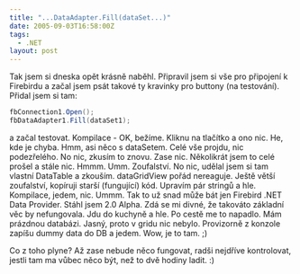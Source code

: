 ```yaml
---
title: "...DataAdapter.Fill(dataSet...)"
date: 2005-09-03T16:58:00Z
tags:
  - .NET
layout: post
---
```

Tak jsem si dneska opět krásně naběhl. Připravil jsem si vše pro připojení k Firebirdu a začal jsem psát takové ty kravinky pro buttony (na testování). Přidal jsem si tam:

```csharp
fbConnection1.Open();
fbDataAdapter1.Fill(dataSet1);
```

a začal testovat. Kompilace - OK, bežíme. Kliknu na tlačítko a ono nic. He, kde je chyba. Hmm, asi něco s dataSetem. Celé vše projdu, nic podezřelého. No nic, zkusím to znovu. Zase nic. Několikrát jsem to celé prošel a stále nic. Hmmm. Umm. Zoufalství. No nic, udělal jsem si tam vlastní DataTable a zkouším. dataGridView pořád nereaguje. Ještě větší zoufalství, kopíruji starší (fungující) kód. Upravím pár stringů a hle. Kompilace, jedem, nic. Ummm. Tak to už snad může bát jen Firebird .NET Data Provider. Stáhl jsem 2.0 Alpha. Zdá se mi divné, že takováto základní věc by nefungovala. Jdu do kuchyně a hle. Po cestě me to napadlo. Mám prázdnou databázi. Jasný, proto v gridu nic nebylo. Provizorně z konzole zapíšu dummy data do DB a jedem. Wow, je to tam. ;)

Co z toho plyne? Až zase nebude něco fungovat, radši nejdříve kontrolovat, jestli tam ma vůbec něco být, než to dvě hodiny ladit. :)
